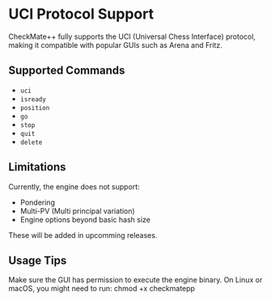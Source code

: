 # UCI Protocol Support

CheckMate++ fully supports the UCI (Universal Chess Interface) protocol, making it compatible with popular GUIs such as Arena and Fritz.

## Supported Commands

- `uci`
- `isready`
- `position`
- `go`  
- `stop`
- `quit`
- `delete`

## Limitations

Currently, the engine does not support:
- Pondering
- Multi-PV (Multi principal variation)
- Engine options beyond basic hash size

These will be added in upcomming releases.

## Usage Tips

Make sure the GUI has permission to execute the engine binary. On Linux or macOS, you might need to run:
chmod +x checkmatepp
